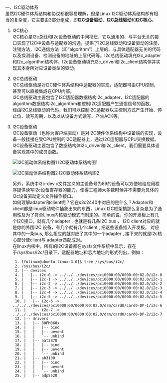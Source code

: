一、I2C驱动体系  
虽然I2C硬件体系结构和协议都很容易理解，但是Linux I2C驱动体系结构却有相当的复杂度，它主要由3部分组成，即**I2C设备驱动**、**I2C总线驱动**和**I2C核心**。

1. I2C核心  
	I2C核心是I2c总线和I2c设备驱动的中间枢纽，它以通用的、与平台无关的接口实现了I2C中设备与适配器的沟通，提供了I2C总线驱动和设备驱动的注册、注销方法，I2C通信方法（即“algorithm”）上层的、与具体适配器无关的代码以及探测设备、检测设备的地址的上层代码等。I2c总线驱动填充I2c_adapter和I2c_algorithm结构体，I2c设备驱动填充I2c_driver和i2c_client结构体并实现其本身所对应设备类型的驱动。

2. I2C总线驱动  
	I2C总线驱动是对I2C硬件体系结构中适配器的实现，适配器可由CPU控制，甚至可以直接集成在CPU内部。  
	I2C总线驱动主要包含了I2C适配器数据结构i2c_adapter、I2C适配器的algorithm数据结构i2c_algorithm和控制I2C适配器产生通信信号的函数。  
	经由I2C总线驱动的代码，我们可以控制I2C适配器以主控制方式产生开始、停止位、读写周期，以及以从设备方式读写、产生ACK等。

3. I2C设备驱动  
	I2C设备驱动（也称为客户端驱动）是对I2C硬件体系结构中设备端的实现，设备一般挂接在受CPU控制的I2C适配器上，通过I2C适配器与CPU交换数据。  
	I2C设备驱动主要包含了数据结构体i2c_driver和i2c_client，我们需要具体设备实现其中的成员函数。

	![I2C驱动体系结构图1](https://i.imgur.com/sPuyWQg.jpg)
	I2C驱动体系结构图1

	![I2C驱动体系结构图2](https://i.imgur.com/iz5KB5j.jpg)
	I2C驱动体系结构图2

	另外，系统中i2c-dev.c文件定义的主设备号为89的设备可以方便地给应用程序提供读写I2c设备寄存器的能力，使得工程师大多数时候并不需要为具体的I2c设备驱动定义文件操作接口。  
	如何理解adapter和client呢？它在s3c2440中对应的是什么？Adapter和client都是linux驱动软件抽象出来的东西，Linux I2C框架搞那么复杂是为了通用性及为了符合Linux内核驱动模式而制定的。简单的说，你的开发板上有几个I2C接口，就有几个adapter , 也就是有几条I2C bus ， I2C client对应的就是你的外围I2C 设备，有几个就有几个client , 把这些设备插入开发板， 对应其中的一条bus, 那么相应的就对应了其中的一个adapter , 接下来的就是I2c核心部分使client与 adapter匹配成对。  
	在linux内核中，所有的I2C设备都在sysfs文件系统中显示，存在于/sys/bus/i2c/目录下，适配器地址和芯片地址的形式列出，例如：

		1. [fulinux@ubuntu linux-3.0]$ tree /sys/bus/i2c/       
		2. /sys/bus/i2c/
		3. |-- devices
		4. |   |-- i2c-0 -> ../../../devices/pci0000:00/0000:00:02.0/i2c-0
		5. |   |-- i2c-1 -> ../../../devices/pci0000:00/0000:00:02.0/i2c-1
		6. |   |-- i2c-2 -> ../../../devices/pci0000:00/0000:00:02.0/i2c-2
		7. |   |-- i2c-3 -> ../../../devices/pci0000:00/0000:00:02.0/i2c-3
		8. |   |-- i2c-4 -> ../../../devices/pci0000:00/0000:00:02.0/i2c-4
		9. |   |-- i2c-5 -> ../../../devices/pci0000:00/0000:00:02.0/i2c-5
		10. |   |-- i2c-6 -> ../../../devices/pci0000:00/0000:00:02.0/drm/card0/card0-DP-1/i2c-6
		11. |   `-- i2c-7 -> ../../../devices/pci0000:00/0000:00:02.0/drm/card0/card0-DP-2/i2c-7
		12. |-- drivers
		13. |   |-- 88PM860x
		14. |   |   |-- bind
		15. |   |   |-- uevent
		16. |   |   `-- unbind
		17. |   |-- aat2870
		18. |   |   |-- bind
		19. |   |   |-- uevent
		20. |   |   `-- unbind
		21. |   |-- ab3100
		22. |   |   |-- bind
		23. |   |   |-- uevent
		24. |   |   `-- unbind
		25. |   |-- adp5520


